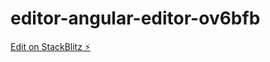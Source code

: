 # editor-angular-editor-ov6bfb

[Edit on StackBlitz ⚡️](https://stackblitz.com/edit/editor-angular-editor-ov6bfb)